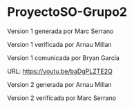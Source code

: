 # ProyectoSO-Grupo2
Version 1 generada por Marc Serrano  

Version 1 verificada por Arnau Millan

Version 1 comunicada por Bryan García

URL: https://youtu.be/baDgPLZTE2Q


Version 2 generada por Arnau Millan  

Version 2 verificada por Marc Serrano
